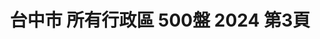 ---
title: "台中市 所有行政區 500盤 2024 第3頁"
description: "台中市 所有行政區 500盤 2024 獲獎餐廳 第3頁"
keywords:
  - 美食競賽
  - 台灣美食
  - 美食精選
datePublished: "2025-06-30"
dateModified: "2025-07-02"
city: "台中市"
district: "所有行政區"
award: "500盤"
year: "2024"
page: 3
count: 19

restaurants:
  - name: "TROIS三ー"
    city: "台中市"
    district: "北屯區"
    address: "台中市北屯區崇德一路53號"
    phone: "0910557730"
    geo: "24.176448657274662, 120.68876781424567"
    link: "台中市/北屯區/TROIS三ー"
    google_map: "https://maps.app.goo.gl/XUqYEvHq18tRNAh27"
    footinder: "https://footinder.com.tw/%E5%8F%B0%E4%B8%AD%E5%B8%82%E5%8C%97%E5%B1%AF%E5%8D%80/153117/"
    award:
    - name: "500盤"
      year: "2024"
---